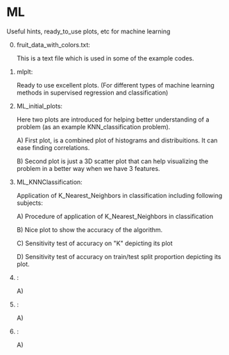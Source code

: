 # ML
Useful hints, ready_to_use plots, etc for machine learning

0) fruit_data_with_colors.txt:

    This is a text file which is used in some of the example codes.

0) mlplt:

    Ready to use excellent plots. (For different types of machine learning methods in supervised regression and classification)

1) ML_initial_plots:

   Here two plots are introduced for helping better understanding of a problem (as an example KNN_classification problem). 
   
   A) First plot, is a combined plot of histograms and distribuitions. It can ease finding correlations. 
   
   B) Second plot is just a 3D scatter plot that can help visualizing the problem in a better way when we have 3 features.
 
2) ML_KNNClassification: 

    Application of K_Nearest_Neighbors in classification including following subjects:
    
    A) Procedure of application of K_Nearest_Neighbors in classification
    
    B) Nice plot to show the accuracy of the algorithm. 
    
    C) Sensitivity test of accuracy on "K" depicting its plot
    
    D) Sensitivity test of accuracy on train/test split proportion depicting its plot.
    
    
3) :

    A) 

4) :

    A) 

5) :

    A) 
